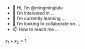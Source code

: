 - 👋 Hi, I’m @mingminglulu
- 👀 I’m interested in ...
- 🌱 I’m currently learning ...
- 💞️ I’m looking to collaborate on ...
- 📫 How to reach me ...

<!---
mingminglulu/mingminglulu is a ✨ special ✨ repository because its `README.md` (this file) appears on your GitHub profile.
You can click the Preview link to take a look at your changes.
--->
$x_1+x_2=1$
